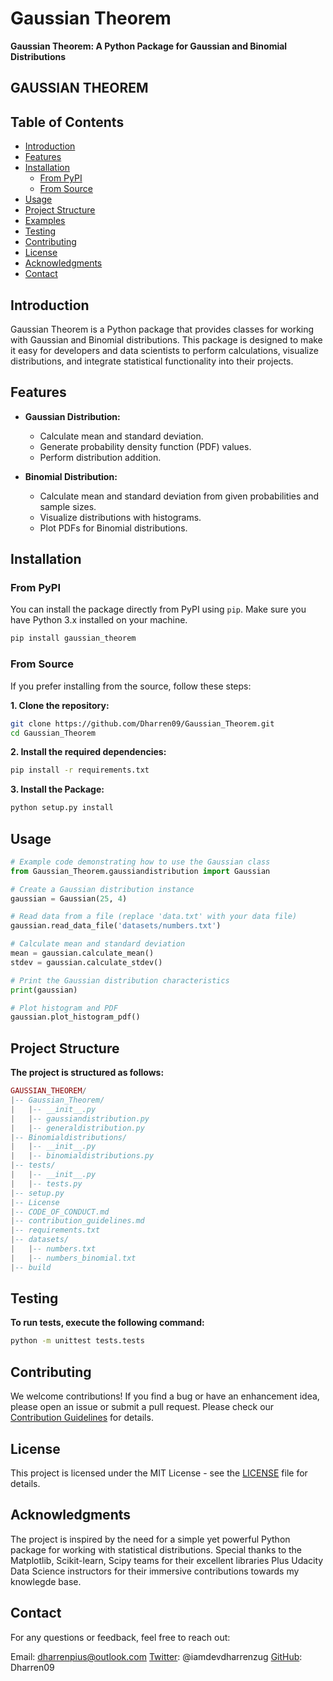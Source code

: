 # Gaussian Theorem

**Gaussian Theorem: A Python Package for Gaussian and Binomial Distributions**

## GAUSSIAN THEOREM

## Table of Contents

- [Introduction](#introduction)
- [Features](#features)
- [Installation](#installation)
  - [From PyPI](#from-pypi)
  - [From Source](#from-source)
- [Usage](#usage)
- [Project Structure](#project-structure)
- [Examples](#examples)
- [Testing](#testing)
- [Contributing](#contributing)
- [License](#license)
- [Acknowledgments](#acknowledgments)
- [Contact](#contact)

## Introduction

Gaussian Theorem is a Python package that provides classes for working with Gaussian and Binomial distributions. This package is designed to make it easy for developers and data scientists to perform calculations, visualize distributions, and integrate statistical functionality into their projects.

## Features

- **Gaussian Distribution:**
  - Calculate mean and standard deviation.
  - Generate probability density function (PDF) values.
  - Perform distribution addition.

- **Binomial Distribution:**
  - Calculate mean and standard deviation from given probabilities and sample sizes.
  - Visualize distributions with histograms.
  - Plot PDFs for Binomial distributions.

## Installation

### From PyPI

You can install the package directly from PyPI using `pip`. Make sure you have Python 3.x installed on your machine.

```bash
pip install gaussian_theorem
```

### From Source

If you prefer installing from the source, follow these steps:

**1. Clone the repository:**
   ```bash
   git clone https://github.com/Dharren09/Gaussian_Theorem.git
   cd Gaussian_Theorem
   ```

**2. Install the required dependencies:**
   ```bash
   pip install -r requirements.txt
   ```

**3. Install the Package:**
   ```bash
   python setup.py install
   ```

## Usage

```python
# Example code demonstrating how to use the Gaussian class
from Gaussian_Theorem.gaussiandistribution import Gaussian

# Create a Gaussian distribution instance
gaussian = Gaussian(25, 4)

# Read data from a file (replace 'data.txt' with your data file)
gaussian.read_data_file('datasets/numbers.txt')

# Calculate mean and standard deviation
mean = gaussian.calculate_mean()
stdev = gaussian.calculate_stdev()

# Print the Gaussian distribution characteristics
print(gaussian)

# Plot histogram and PDF
gaussian.plot_histogram_pdf()
```
## Project Structure

**The project is structured as follows:**

```lua
GAUSSIAN_THEOREM/
|-- Gaussian_Theorem/
|   |-- __init__.py
|   |-- gaussiandistribution.py
|   |-- generaldistribution.py
|-- Binomialdistributions/
|   |-- __init__.py
|   |-- binomialdistributions.py
|-- tests/
|   |-- __init__.py
|   |-- tests.py
|-- setup.py
|-- License
|-- CODE_OF_CONDUCT.md
|-- contribution_guidelines.md
|-- requirements.txt
|-- datasets/
|   |-- numbers.txt
|   |-- numbers_binomial.txt
|-- build
```

## Testing
**To run tests, execute the following command:**

```bash
python -m unittest tests.tests
```

## Contributing
We welcome contributions! If you find a bug or have an enhancement idea, please open an issue or submit a pull request. Please check our [Contribution Guidelines](contribution_guidelines.md) for details.

## License
This project is licensed under the MIT License - see the [LICENSE](License) file for details.

## Acknowledgments
The project is inspired by the need for a simple yet powerful Python package for working with statistical distributions. Special thanks to the Matplotlib, Scikit-learn, Scipy teams for their excellent libraries Plus Udacity Data Science instructors for their immersive contributions towards my knowlegde base.

## Contact
For any questions or feedback, feel free to reach out:

Email: dharrenpius@outlook.com
[Twitter](https://www.twitter.com/iamdevdharrenzug): @iamdevdharrenzug
[GitHub](https://www.github.com/Dharren09): Dharren09